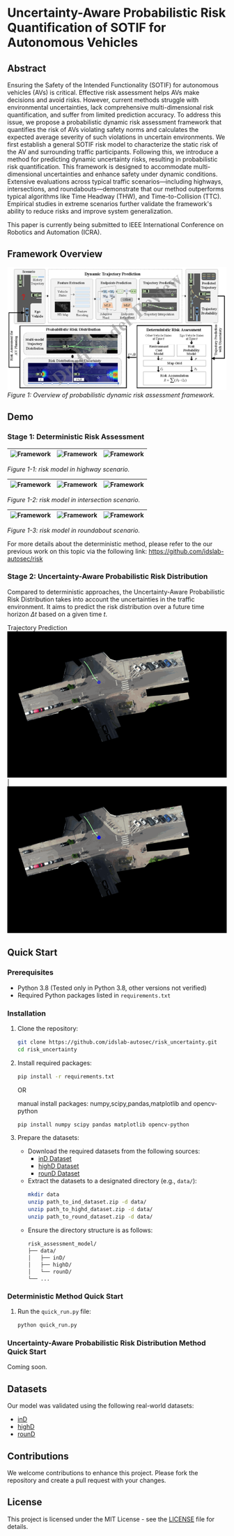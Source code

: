 # Uncertainty-Aware Probabilistic Risk Quantification of SOTIF for Autonomous Vehicles

## Abstract
Ensuring the Safety of the Intended Functionality (SOTIF) for autonomous vehicles (AVs) is critical. Effective risk assessment helps AVs make decisions and avoid risks. However, current methods struggle with environmental uncertainties, lack comprehensive multi-dimensional risk quantification, and suffer from limited prediction accuracy. To address this issue, we propose a probabilistic dynamic risk assessment framework that quantifies the risk of AVs violating safety norms and calculates the expected average severity of such violations in uncertain environments. We first establish a general SOTIF risk model to characterize the static risk of the AV and surrounding traffic participants. Following this, we introduce a method for predicting dynamic uncertainty risks, resulting in probabilistic risk quantification. This framework is designed to accommodate multi-dimensional uncertainties and enhance safety under dynamic conditions. Extensive evaluations across typical traffic scenarios—including highways, intersections, and roundabouts—demonstrate that our method outperforms typical algorithms like Time Headway (THW), and Time-to-Collision (TTC). Empirical studies in extreme scenarios further validate the framework's ability to reduce risks and improve system generalization.

This paper is currently being submitted to IEEE International Conference on Robotics and Automation (ICRA).
## Framework Overview

![Framework](figure/framework.png)
*Figure 1: Overview of probabilistic dynamic risk assessment framework.*

## Demo

### Stage 1: Deterministic Risk Assessment

![Framework](figure/highD_01_01.gif)|![Framework](figure/highD_01_769.gif)|![Framework](figure/highD_01_11003.gif)
---|---|---|

*Figure 1-1: risk model in highway scenario.*

![Framework](figure/ind_00_7692.gif)|![Framework](figure/ind_00_10996.gif)|![Framework](figure/ind_00_4472.gif)
---|---|---|

*Figure 1-2: risk model in intersection scenario.*


![Framework](figure/round_00_501.gif)|![Framework](figure/round_00_1272.gif)|![Framework](figure/round_10_3821.gif)
---|---|---|

*Figure 1-3: risk model in roundabout scenario.*

For more details about the deterministic method, please refer to the our previous work on this topic via the following link: https://github.com/idslab-autosec/risk
### Stage 2: Uncertainty-Aware Probabilistic Risk Distribution

Compared to deterministic approaches, the Uncertainty-Aware Probabilistic Risk Distribution takes into account the uncertainties in the traffic environment. It aims to predict the risk distribution over a future time horizon $\Delta t$ based on a given time $t$.

Trajectory Prediction
![Framework](figure/single_252_time_result.gif)|![Framework](figure/multi_252_time_result.gif)

## Quick Start

### Prerequisites

- Python 3.8 (Tested only in Python 3.8, other versions not verified)
- Required Python packages listed in `requirements.txt`

### Installation

1. Clone the repository:
    ```bash
    git clone https://github.com/idslab-autosec/risk_uncertainty.git
    cd risk_uncertainty
    ```

2. Install required packages:
    ```bash
    pip install -r requirements.txt
    ```
    
    OR 
    
    manual install packages: numpy,scipy,pandas,matplotlib and opencv-python
    ```bash
    pip install numpy scipy pandas matplotlib opencv-python
    
    ```
3. Prepare the datasets:
    - Download the required datasets from the following sources:
        - [inD Dataset](https://www.ind-dataset.com/)
        - [highD Dataset](https://www.highd-dataset.com/)
        - [rounD Dataset](https://www.round-dataset.com/)
    - Extract the datasets to a designated directory (e.g., `data/`):
        ```bash
        mkdir data
        unzip path_to_ind_dataset.zip -d data/
        unzip path_to_highd_dataset.zip -d data/
        unzip path_to_round_dataset.zip -d data/
        ```
    - Ensure the directory structure is as follows:
        ```
        risk_assessment_model/
        ├── data/
        │   ├── inD/
        │   ├── highD/
        │   └── rounD/
        └── ...
        ```

### Deterministic Method Quick Start

1. Run the `quick_run.py` file:
    ```python
    python quick_run.py
    ```
### Uncertainty-Aware Probabilistic Risk Distribution Method Quick Start

Coming soon.

## Datasets

Our model was validated using the following real-world datasets:

- [inD](https://levelxdata.com/ind-dataset/)
- [highD](https://levelxdata.com/highd-dataset/)
- [rounD](https://levelxdata.com/round-dataset/)

## Contributions

We welcome contributions to enhance this project. Please fork the repository and create a pull request with your changes.

## License

This project is licensed under the MIT License - see the [LICENSE](LICENSE) file for details.